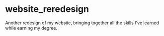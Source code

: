# website_reredesign
Another redesign of my website, bringing together all the skills I've learned while earning my degree.
